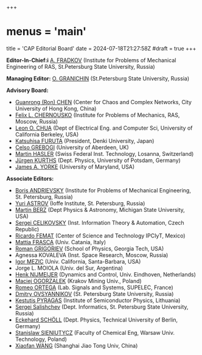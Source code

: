+++
# menus = 'main'
title = 'CAP Editorial Board'
date = 2024-07-18T21:27:58Z
#draft = true
+++


**Editor-In-Chief:i** [A. FRADKOV](http://www.ipme.ru/ipme/labs/ccs/alf.htm) (Institute for Problems of Mechanical Engineering of RAS, St.Petersburg State University, Russia)

**Managing Editor:** [O. GRANICHIN](http://www.math.spbu.ru/user/gran/oleg_granichin.html) (St.Petersburg State University, Russia)

**Advisory Board:**

* [Guanrong (Ron) CHEN](http://www.ee.cityu.edu.hk/~gchen/) (Center for Chaos and Complex Networks, City University of Hong Kong, China)
* [Felix L. CHERNOUSKO](http://www.ipu.ru/node/9601) (Institute for Problems of Mechanics, RAS, Moscow, Russia)
* [Leon O. CHUA](https://people.eecs.berkeley.edu/~chua/) (Dept of Electrical Eng. and Computer Sci, University of California Berkeley, USA)
* [Katsuhisa FURUTA](http://t2r2.star.titech.ac.jp/cgi-bin/researcherinfo.cgi?lv=en&q_researcher_content_number=aa6a4f609b48a54b55c76683bb9c1fd2) (President, Denki University, Japan)
* [Celso GREBOGI](http://www.abdn.ac.uk/ncs/profiles/grebogi) (University of Aberdeen, UK)
* [Martin HASLER](https://people.epfl.ch/martin.hasler) (Swiss Federal Inst. Technology, Losanna, Switzerland)
* [Jürgen KURTHS](https://www.pik-potsdam.de/members/kurths) (Dept. Physics, University of Potsdam, Germany)
* [James A. YORKE](http://yorke.umd.edu) (University of Maryland, USA)

**Associate Editors:**

* [Boris ANDRIEVSKY](http://www.ipme.ru/ipme/labs/ccs/andri.htm) (Institute for Problems of Mechanical Engineering, St. Petersburg, Russia)
* [Yuri ASTROV](http://www.ioffe.ru/LNEPS/research/shreter.html) (Ioffe Institute, St. Petersburg, Russia)
* [Martin BERZ](http://www.pa.msu.edu/profile/berz) (Dept Physics & Astronomy, Michigan State University, USA)
* [Sergei CELIKOVSKY](http://www.utia.cas.cz/people/celikovsky) (Inst. Information Theory & Automation, Czech Republic)
* [Ricardo FEMAT](http://www.ipicyt.edu.mx/english/About/about.php) (Center of Science and Technology IPCIyT, Mexico)
* [Mattia FRASCA](http://www.dees.unict.it/mfrasca/home.html) (Univ. Catania, Italy)
* [Roman GRIGORIEV](https://www.physics.gatech.edu/user/roman-grigoriev) (School of Physics, Georgia Tech, USA)
* Agnessa KOVALEVA (Inst. Space Research, Moscow, Russia)
* [Igor MEZIC](https://mgroup.me.ucsb.edu) (Univ. California, Santa-Barbara, USA)
* Jorge L. MOIOLA (Univ. del Sur, Argentina)
* [Henk NIJMEIJER](https://www.tue.nl/en/university/departments/mechanical-engineering/the-department/staff/detail/ep/e/d/ep-uid/19970028/) (Dynamics and Control, Univ. Eindhoven, Netherlands)
* [Maciej OGORZALEK](http://home.agh.edu.pl/~maciej/) (Krakov Mining Univ., Poland)
* [Romeo ORTEGA](http://webpages.lss.supelec.fr/perso/ortega/) (Lab. Signals and Systems, SUPELEC, France)
* [Dmitry OVSYANNIKOV](http://www.apmath.spbu.ru/ru/staff/ovsyannikov/index.html) (St. Petersburg State University, Russia)
* [Kestutis PYRAGAS](http://pyragas.pfi.lt) (Institute of Semiconductor Physics, Lithuania)
* [Sergei Salishchev](https://csd.spbu.ru/staff/34-staff/s-i-salischev/31-s-i-salischev.html) (Dept. Informatics, St. Petersburg State University, Russia)
* [Eckehard SCHÖLL](http://www.itp.tu-berlin.de/schoell/nlds/home/) (Dept. Physics, Technical University of Berlin, Germany)
* [Stanislaw SIENIUTYCZ](http://www.ichip.pw.edu.pl/en/sieniutycz) (Faculty of Chemical Eng, Warsaw Univ. Technology, Poland)
* [Xiaofan WANG](http://iwct.sjtu.edu.cn/Personal/xwang8/) (Shanghai Jiao Tong Univ, China)






